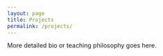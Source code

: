 ```yaml
---
layout: page
title: Projects
permalink: /projects/
---
```


More detailed bio or teaching philosophy goes here.
